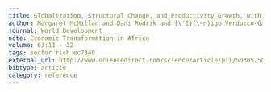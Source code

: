 ```yaml
---
title: Globalization, Structural Change, and Productivity Growth, with an Update on Africa
author: Margaret McMillan and Dani Rodrik and {\'I}{\~n}igo Verduzco-Gallo
journal: World Development
note: Economic Transformation in Africa
volume: 63:11 - 32
tags: sector rich ec7340
external_url: http://www.sciencedirect.com/science/article/pii/S0305750X13002246
bibtype: article
category: reference
---
```

